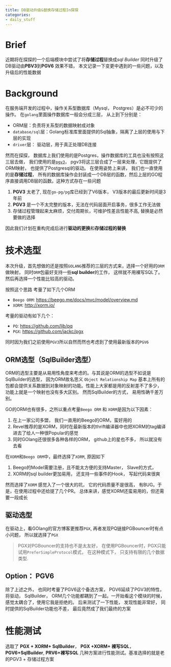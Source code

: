 ```yaml
---
title: DB驱动升级&替换存储过程In探探
categories:
- daily_stuff
---
```


# Brief

近期将在探探的一个后端模块中尝试了将**存储过程**替换成*sql Builder* 同时升级了DB驱动由**PBV3**到**PGV6** 效果不错， 本文记录一下变更中遇到的一些问题，以及升级后的性能数据

# Background

在服务端开发的过程中，操作关系型数据库（Mysql， Postgres）是必不可少的操作。 在`golang`里面操作数据库一般会分成三层， 从上到下分别是：

+ ORM层：负责将关系型的数据映射成对象
+ `database/sql`层：Golang标准库里面提供的Sql抽象，隔离了上层的使用与下层的实现
+ `driver`层： 驱动层，用于真正处理DB连接

然而在探探， 数据库上我们使用的是Postgres，操作数据库的工具也没有按照这三层去做， 我们使用的是[`pgv3`](https://github.com/go-pg/pg/tree/v3)，
pgv3将这三层合成了一层来处理，它既提供了ORM映射， 也提供了Postgresql的驱动。 在使用姿势上来讲， 我们也一直使用的是**存储过程**， 所有的数据库操作会封装成一个DB层的函数，然后上层的GO程序直接调用DB层的函数。这种方式存在一些问题

1. **PGV3** 太老了, 现在`go-pg/pg`库已经到了V6版本， V3版本的最后更新时间是3年前
2. **PGV3** 是一个不太完整的版本，无法在代码层面开启事务，很多工作无法做
3. 存储过程管理起来太麻烦，交付周期长，可维护性差且性能不高, 替换是必然要做的选择

因此我们计划在重构完成后进行**驱动的更换**和**存储过程的替换**


# 技术选型

本次升级，首先想做的还是按照`GOLANG`推荐的三层的方式来，选择一个好用的`ORM`做映射， 同时`ORM`包最好支持一些**sql builder**的工作， 这样就不用裸写SQL了。然后再选择一个性能比较高的驱动。

按照这个思路 考量了如下几个ORM 

+ `Beego ORM`: https://beego.me/docs/mvc/model/overview.md
+ `XORM`: http://xorm.io/


考量的驱动有如下几个：

+ `PQ`: https://github.com/lib/pq 
+ `PGX`: https://github.com/jackc/pgx


同时因为我们之前使用`PGV3`所以自然而然也考虑到了使用最新版本的`PGV6`


## ORM选型（SqlBuilder选型）

ORM的选型主要是从易用性角度来考虑的。与其说是ORM的选型不如说是SqlBuilder的选型， 因为ORM故名思义 `Object Relationship Map` 基本上所有的包都会提供关系数据到对象映射的功能。性能上大家都是用的反射差不了多少， 功能上就是一个映射也没有多大区别。
然而SqlBuilder的方式， 易用性确千差万别。

GO的ORM也有很多，之所以重点考量`Beego ORM` 和 `XORM`是因为以下因素：

1. 在上一家公司多盟， 我们一直用的Beego的ORM，蛮好用的
2. Revel推荐的是XORM，同时在最新版本的thrift编译器中也把XORM的tag编译进去了给人一种很Popular的感觉
3. 同时GOlang还很很多各种各样的ORM， github上的星也不多， 所以就没有去看

在`XORM`和`Beego ORM`中，最终选择了`XORM`, 原因如下

1. Beego的Model需要注册，且不能太方便的支持Master， Slave的方式，
2. XORM的sql builder更加易用， 还支持一些事件的Hook， 写起代码来很爽

然而选择了`XORM` 感觉入了一个很大的坑， 它的代码质量不是很高， 有BUG。于是，在使用过程中还给提了几个PR。 总体来讲，感觉XORM还蛮易用的，但还需要一段成长

## 驱动选型

在驱动上，看GOlang的官方博客更推荐`PGX`, 再者发现PQ链接PGBouncer时有点小问题， 所以就选择了`PGX` 

> PGX对PGBouncer的支持也不是太友好， 在使用PGBouncer时，PGX只能试用`PreferSimpleProtocol`模式， 在这种模式下， 只支持有限的几个数据类型.

## Option： PGV6

除了上述之外， 也同时考量了PGV6这个备选方案， PGV6延续了PGV3的特性，将驱动， SqlBuilder， ORM几个功能都耦到了一起。一开始看这个模块的时候，感觉太耦合了，使用它我是拒绝的。 后来测试了一下性能， 发现性能非常好， 同时提供的SqlBuilder功能也不差， 最后竟然成了我们最终的方案


# 性能测试

选取了 **PGX + XORM+ SqlBuilder**， **PGX +XORM+ 裸写SQL**， **PGV6+SqlBuilder**, **PRV6+裸写SQL** 几种方案进行性能测试。基准选择的就是老的PGV3 + 存储过程方案



